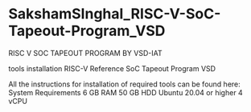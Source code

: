 # SakshamSInghal_RISC-V-SoC-Tapeout-Program_VSD
RISC V SOC TAPEOUT PROGRAM BY VSD-IAT 

tools installation
RISC-V Reference SoC Tapeout Program VSD

All the instructions for installation of required tools can be found here:
System Requirements
6 GB RAM
50 GB HDD
Ubuntu 20.04 or higher
4 vCPU


